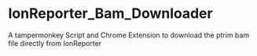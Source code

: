 # IonReporter_Bam_Downloader
A tampermonkey Script and Chrome Extension to download the ptrim bam file directly from IonReporter
